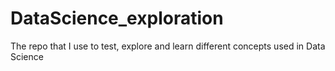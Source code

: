 # DataScience_exploration
The repo that I use to test, explore and learn different concepts used in Data Science
